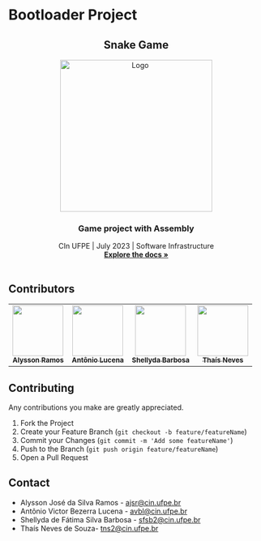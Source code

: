 # Bootloader Project

  <h2 align="center">Snake Game</h2> 
 <p align="center">
    <img src="https://github.com/Shellyda/snake-game-bootloader-project/assets/56198772/d9f177ba-42df-437a-b62d-f6707746c8af" alt="Logo" height="300">
  </a>
  <h3 align="center">Game project with Assembly</h3>

  <p align="center">
    CIn UFPE | July 2023 | Software Infrastructure
    <br />
    <a href="https://github.com/Shellyda/bootloader-project.git"><strong>Explore the docs »</strong></a>
    <br />
    <br />
  </p>
</p>

## Contributors

<table>
  <tr>
 <td align="center"><a href="https://github.com/alyssonramos"><img src="https://avatars.githubusercontent.com/u/84824614?v=4" width="100px;" alt=""/><br /><sub><b>Alysson Ramos</b></sub></a><br/></td>
  
 <td align="center"><a href="https://github.com/lucena564"><img src="https://avatars.githubusercontent.com/u/85140867?v=4" width="100px;" alt=""/><br /><sub><b>Antônio Lucena</b></sub></a><br/></td>

<td align="center"><a href="https://github.com/Shellyda"><img src="https://avatars.githubusercontent.com/u/69990297?v=4" width="100px;" alt=""/><br /><sub><b>Shellyda Barbosa</b></sub></a><br/></td>

<td align="center"><a href="https://github.com/thaisnevest"><img src="https://avatars.githubusercontent.com/u/56198772?v=4" width="100px;" alt=""/><br /><sub><b>Thaís Neves</b></sub></a><br/></td></tr>

 
 </table>


 ## Contributing
Any contributions you make are greatly appreciated.

1. Fork the Project
2. Create your Feature Branch (`git checkout -b feature/featureName`)
3. Commit your Changes (`git commit -m 'Add some featureName'`)
4. Push to the Branch (`git push origin feature/featureName`)
5. Open a Pull Request

## Contact
- Alysson José da Silva Ramos - ajsr@cin.ufpe.br
- Antônio Victor Bezerra Lucena - avbl@cin.ufpe.br
- Shellyda de Fátima Silva Barbosa - sfsb2@cin.ufpe.br
- Thaís Neves de Souza- tns2@cin.ufpe.br


